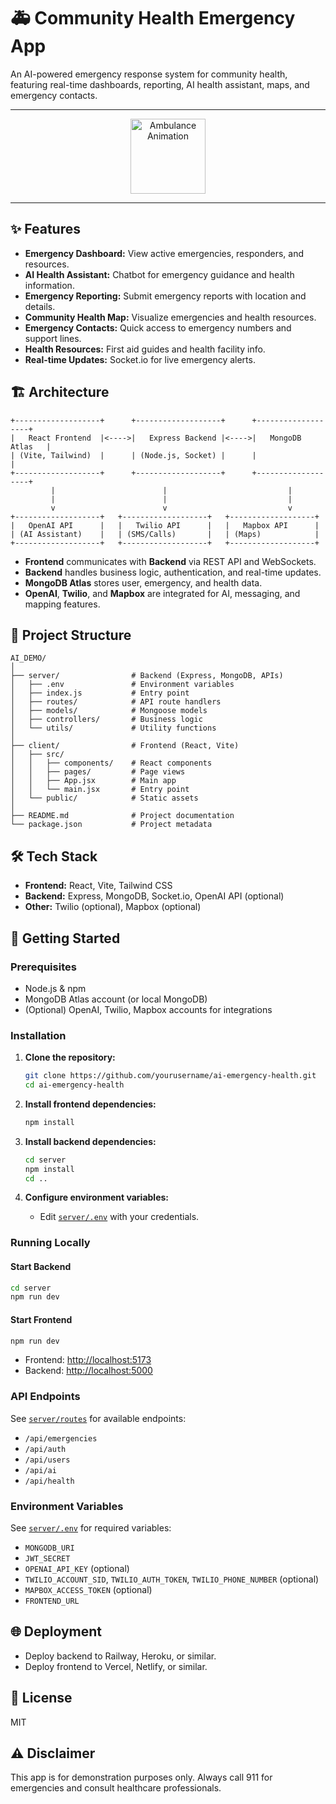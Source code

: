 # 🚑 Community Health Emergency App

An AI-powered emergency response system for community health, featuring real-time dashboards, reporting, AI health assistant, maps, and emergency contacts.

---

<p align="center">
  <img src="https://raw.githubusercontent.com/aleen42/PersonalWiki/master/images/animated/ambulance.gif" alt="Ambulance Animation" width="120"/>
</p>

---

## ✨ Features

- **Emergency Dashboard:** View active emergencies, responders, and resources.
- **AI Health Assistant:** Chatbot for emergency guidance and health information.
- **Emergency Reporting:** Submit emergency reports with location and details.
- **Community Health Map:** Visualize emergencies and health resources.
- **Emergency Contacts:** Quick access to emergency numbers and support lines.
- **Health Resources:** First aid guides and health facility info.
- **Real-time Updates:** Socket.io for live emergency alerts.

## 🏗️ Architecture

```
+-------------------+      +-------------------+      +-------------------+
|   React Frontend  |<---->|   Express Backend |<---->|   MongoDB Atlas   |
| (Vite, Tailwind)  |      | (Node.js, Socket) |      |                   |
+-------------------+      +-------------------+      +-------------------+
         |                        |                           |
         |                        |                           |
         v                        v                           v
+-------------------+   +-------------------+   +-------------------+
|   OpenAI API      |   |   Twilio API      |   |   Mapbox API      |
| (AI Assistant)    |   | (SMS/Calls)       |   | (Maps)            |
+-------------------+   +-------------------+   +-------------------+
```

- **Frontend** communicates with **Backend** via REST API and WebSockets.
- **Backend** handles business logic, authentication, and real-time updates.
- **MongoDB Atlas** stores user, emergency, and health data.
- **OpenAI**, **Twilio**, and **Mapbox** are integrated for AI, messaging, and mapping features.

## 📁 Project Structure

```
AI_DEMO/
│
├── server/                # Backend (Express, MongoDB, APIs)
│   ├── .env               # Environment variables
│   ├── index.js           # Entry point
│   ├── routes/            # API route handlers
│   ├── models/            # Mongoose models
│   ├── controllers/       # Business logic
│   └── utils/             # Utility functions
│
├── client/                # Frontend (React, Vite)
│   ├── src/
│   │   ├── components/    # React components
│   │   ├── pages/         # Page views
│   │   ├── App.jsx        # Main app
│   │   └── main.jsx       # Entry point
│   └── public/            # Static assets
│
├── README.md              # Project documentation
└── package.json           # Project metadata
```

## 🛠️ Tech Stack

- **Frontend:** React, Vite, Tailwind CSS
- **Backend:** Express, MongoDB, Socket.io, OpenAI API (optional)
- **Other:** Twilio (optional), Mapbox (optional)

## 🚀 Getting Started

### Prerequisites

- Node.js & npm
- MongoDB Atlas account (or local MongoDB)
- (Optional) OpenAI, Twilio, Mapbox accounts for integrations

### Installation

1. **Clone the repository:**
   ```sh
   git clone https://github.com/yourusername/ai-emergency-health.git
   cd ai-emergency-health
   ```

2. **Install frontend dependencies:**
   ```sh
   npm install
   ```

3. **Install backend dependencies:**
   ```sh
   cd server
   npm install
   cd ..
   ```

4. **Configure environment variables:**
   - Edit [`server/.env`](server/.env) with your credentials.

### Running Locally

#### Start Backend

```sh
cd server
npm run dev
```

#### Start Frontend

```sh
npm run dev
```

- Frontend: [http://localhost:5173](http://localhost:5173)
- Backend: [http://localhost:5000](http://localhost:5000)

### API Endpoints

See [`server/routes`](server/routes) for available endpoints:
- `/api/emergencies`
- `/api/auth`
- `/api/users`
- `/api/ai`
- `/api/health`

### Environment Variables

See [`server/.env`](server/.env) for required variables:
- `MONGODB_URI`
- `JWT_SECRET`
- `OPENAI_API_KEY` (optional)
- `TWILIO_ACCOUNT_SID`, `TWILIO_AUTH_TOKEN`, `TWILIO_PHONE_NUMBER` (optional)
- `MAPBOX_ACCESS_TOKEN` (optional)
- `FRONTEND_URL`

## 🌐 Deployment

- Deploy backend to Railway, Heroku, or similar.
- Deploy frontend to Vercel, Netlify, or similar.

## 📜 License

MIT

## ⚠️ Disclaimer

This app is for demonstration purposes only. Always call 911 for emergencies and consult healthcare professionals.